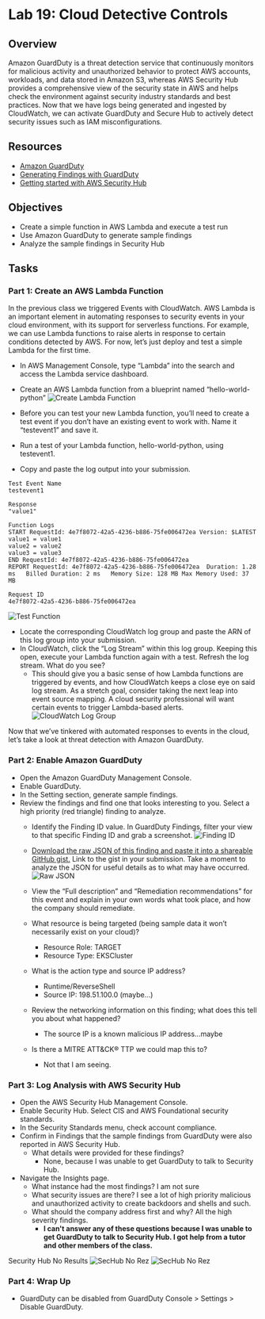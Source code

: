 # Lab 19: Cloud Detective Controls

## Overview
Amazon GuardDuty is a threat detection service that continuously monitors for malicious activity and unauthorized behavior to protect AWS accounts, workloads, and data stored in Amazon S3, whereas AWS Security Hub provides a comprehensive view of the security state in AWS and helps check the environment against security industry standards and best practices. Now that we have logs being generated and ingested by CloudWatch, we can activate GuardDuty and Secure Hub to actively detect security issues such as IAM misconfigurations.

## Resources
- [Amazon GuardDuty](https://aws.amazon.com/guardduty/)
- [Generating Findings with GuardDuty](https://codefellows.github.io/ops-401-cybersecurity-guide/curriculum/class-19/lab/docs.aws.amazon.com/guard-duty/latest/ug/guardduty_findings.html#guardduty_findings/scripts)
- [Getting started with AWS Security Hub](https://aws.amazon.com/security-hub/getting-started/)

## Objectives
- Create a simple function in AWS Lambda and execute a test run
- Use Amazon GuardDuty to generate sample findings
- Analyze the sample findings in Security Hub

## Tasks

### Part 1: Create an AWS Lambda Function
In the previous class we triggered Events with CloudWatch. AWS Lambda is an important element in automating responses to security events in your cloud environment, with its support for serverless functions. For example, we can use Lambda functions to raise alerts in response to certain conditions detected by AWS. For now, let’s just deploy and test a simple Lambda for the first time.

- In AWS Management Console, type “Lambda” into the search and access the Lambda service dashboard.
- Create an AWS Lambda function from a blueprint named “hello-world-python”
![Create Lambda Function](media/ops19-1.png)

- Before you can test your new Lambda function, you’ll need to create a test event if you don’t have an existing event to work with. Name it “testevent1” and save it.
- Run a test of your Lambda function, hello-world-python, using testevent1.
- Copy and paste the log output into your submission.
```
Test Event Name
testevent1

Response
"value1"

Function Logs
START RequestId: 4e7f8072-42a5-4236-b886-75fe006472ea Version: $LATEST
value1 = value1
value2 = value2
value3 = value3
END RequestId: 4e7f8072-42a5-4236-b886-75fe006472ea
REPORT RequestId: 4e7f8072-42a5-4236-b886-75fe006472ea	Duration: 1.28 ms	Billed Duration: 2 ms	Memory Size: 128 MB	Max Memory Used: 37 MB

Request ID
4e7f8072-42a5-4236-b886-75fe006472ea
```
![Test Function](media/ops19-2.png)

- Locate the corresponding CloudWatch log group and paste the ARN of this log group into your submission.
- In CloudWatch, click the “Log Stream” within this log group. Keeping this open, execute your Lambda function again with a test. Refresh the log stream. What do you see?
  - This should give you a basic sense of how Lambda functions are triggered by events, and how CloudWatch keeps a close eye on said log stream. As a stretch goal, consider taking the next leap into event source mapping. A cloud security professional will want certain events to trigger Lambda-based alerts.
![CloudWatch Log Group](media/ops19-3.png)

Now that we’ve tinkered with automated responses to events in the cloud, let’s take a look at threat detection with Amazon GuardDuty.

### Part 2: Enable Amazon GuardDuty
- Open the Amazon GuardDuty Management Console.
- Enable GuardDuty.
- In the Setting section, generate sample findings.
- Review the findings and find one that looks interesting to you. Select a high priority (red triangle) finding to analyze.
  - Identify the Finding ID value. In GuardDuty Findings, filter your view to that specific Finding ID and grab a screenshot.
  ![Finding ID](media/ops19-4.png)

  - [Download the raw JSON of this finding and paste it into a shareable GitHub gist.](json/lab19.json) Link to the gist in your submission. Take a moment to analyze the JSON for useful details as to what may have occurred.
  ![Raw JSON](media/ops19-5.png)

  - View the “Full description” and “Remediation recommendations” for this event and explain in your own words what took place, and how the company should remediate.
  - What resource is being targeted (being sample data it won’t necessarily exist on your cloud)?
    - Resource Role:  TARGET
    - Resource Type: EKSCluster
  - What is the action type and source IP address?
    - Runtime/ReverseShell
    - Source IP: 198.51.100.0 (maybe...)
  - Review the networking information on this finding; what does this tell you about what happened?
    - The source IP is a known malicious IP address...maybe
  - Is there a MITRE ATT&CK® TTP we could map this to?
    - Not that I am seeing.

### Part 3: Log Analysis with AWS Security Hub
- Open the AWS Security Hub Management Console.
- Enable Security Hub. Select CIS and AWS Foundational security standards.
- In the Security Standards menu, check account compliance.
- Confirm in Findings that the sample findings from GuardDuty were also reported in AWS Security Hub.
  - What details were provided for these findings?
    - None, because I was unable to get GuardDuty to talk to Security Hub.
- Navigate the Insights page.
  - What instance had the most findings?  I am not sure 
  - What security issues are there?  I see a lot of high priority malicious and unauthorized activity to create backdoors and shells and such.
  - What should the company address first and why? All the high severity findings.
    - **I can't answer any of these questions because I was unable to get GuardDuty to talk to Security Hub.  I got help from a tutor and other members of the class.**

Security Hub No Results
![SecHub No Rez](media/ops19-6.png)
![SecHub No Rez](media/ops19-7.png)


### Part 4: Wrap Up
- GuardDuty can be disabled from GuardDuty Console > Settings > Disable GuardDuty.
